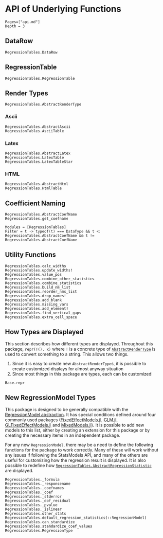 
# API of Underlying Functions

```@contents
Pages=["api.md"]
Depth = 3
```

## DataRow

```@docs
RegressionTables.DataRow
```

## RegressionTable

```@docs
RegressionTables.RegressionTable
```

## Render Types

```@docs
RegressionTables.AbstractRenderType
```

### Ascii

```@docs
RegressionTables.AbstractAscii
RegressionTables.AsciiTable
```

### Latex

```@docs
RegressionTables.AbstractLatex
RegressionTables.LatexTable
RegressionTables.LatexTableStar
```

### HTML

```@docs
RegressionTables.AbstractHtml
RegressionTables.HtmlTable
```

## Coefficient Naming

```@docs
RegressionTables.AbstractCoefName
RegressionTables.get_coefname
```

```@autodocs
Modules = [RegressionTables]
Filter = t -> typeof(t) === DataType && t <: RegressionTables.AbstractCoefName && t != RegressionTables.AbstractCoefName
```

## Utility Functions

```@docs
RegressionTables.calc_widths
RegressionTables.update_widths!
RegressionTables.value_pos
RegressionTables.combine_other_statistics
RegressionTables.combine_statistics
RegressionTables.build_nm_list
RegressionTables.reorder_nms_list
RegressionTables.drop_names!
RegressionTables.add_blank
RegressionTables.missing_vars
RegressionTables.add_element!
RegressionTables.find_vertical_gaps
RegressionTables.extra_cell_space
```

## How Types are Displayed

This section describes how different types are displayed. Throughout this package, `repr(T(), x)` where `T` is a concrete type of [`AbstractRenderType`](@ref) is used to convert something to a string. This allows two things.
1. Since it is easy to create new `AbstractRenderType`s, it is possible to create customized displays for almost anyway situation
2. Since most things in this package are types, each can be customized

```@docs
Base.repr
```

## New RegressionModel Types

This package is designed to be generally compatible with the [RegressionModel abstraction](https://juliastats.org/StatsBase.jl/latest/statmodels/). It has special conditions defined around four commonly used packages ([FixedEffectModels.jl](https://github.com/matthieugomez/FixedEffectModels.jl), [GLM.jl](https://github.com/JuliaStats/GLM.jl), [GLFixedEffectModels.jl](https://github.com/jmboehm/GLFixedEffectModels.jl) and [MixedModels.jl](https://github.com/JuliaStats/MixedModels.jl)). It is possible to add new models to this list, either by creating an extension for this package or by creating the necessary items in an independent package.

For any new `RegressionModel`, there may be a need to define the following functions for the package to work correctly. Many of these will work without any issues if following the StatsModels API, and many of the others are useful for customizing how the regression result is displayed. It is also possible to redefine how [`RegressionTables.AbstractRegressionStatistic`](@ref) are displayed.

```@docs
RegressionTables._formula
RegressionTables._responsename
RegressionTables._coefnames
RegressionTables._coef
RegressionTables._stderror
RegressionTables._dof_residual
RegressionTables._pvalue
RegressionTables._islinear
RegressionTables.other_stats
RegressionTables.default_regression_statistics(::RegressionModel)
RegressionTables.can_standardize
RegressionTables.standardize_coef_values
RegressionTables.RegressionType
```